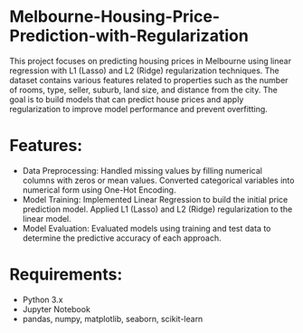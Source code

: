 # Melbourne-Housing-Price-Prediction-with-Regularization
This project focuses on predicting housing prices in Melbourne using linear regression with L1 (Lasso) and L2 (Ridge) regularization techniques. The dataset contains various features related to properties such as the number of rooms, type, seller, suburb, land size, and distance from the city. The goal is to build models that can predict house prices and apply regularization to improve model performance and prevent overfitting.

# Features:
- Data Preprocessing:
Handled missing values by filling numerical columns with zeros or mean values.
Converted categorical variables into numerical form using One-Hot Encoding.
- Model Training:
Implemented Linear Regression to build the initial price prediction model.
Applied L1 (Lasso) and L2 (Ridge) regularization to the linear model.
- Model Evaluation: Evaluated models using training and test data to determine the predictive accuracy of each approach.
  
# Requirements:
- Python 3.x
- Jupyter Notebook
- pandas, numpy, matplotlib, seaborn, scikit-learn
